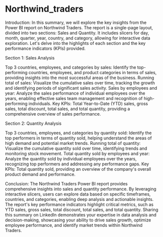 # Northwind_traders
Introduction:
In this summary, we will explore the key insights from the Power BI report on Northwind Traders. The report is a single-page layout, divided into two sections: Sales and Quantity. It includes slicers for day, month, quarter, year, country, and category, allowing for interactive data exploration. Let's delve into the highlights of each section and the key performance indicators (KPIs) provided.

Section 1: Sales Analysis

Top 3 countries, employees, and categories by sales: Identify the top-performing countries, employees, and product categories in terms of sales, providing insights into the most successful areas of the business.
Running total of sales: Visualize the cumulative sales over time, tracking the growth and identifying periods of significant sales activity.
Sales by employees and year: Analyze the sales performance of individual employees over the years, enabling effective sales team management and recognition of high-performing individuals.
Key KPIs: Total Year-to-Date (YTD) sales, gross sales, total discount, total sales, and total quantity, providing a comprehensive overview of sales performance.

Section 2: Quantity Analysis

Top 3 countries, employees, and categories by quantity sold: Identify the top performers in terms of quantity sold, helping understand the areas of high demand and potential market trends.
Running total of quantity: Visualize the cumulative quantity sold over time, identifying trends and monitoring stock movement.
Total quantity sold by employees and year: Analyze the quantity sold by individual employees over the years, recognizing top performers and addressing any performance gaps.
Key KPIs: Total quantity sold, providing an overview of the company's overall product demand and performance.

Conclusion:
The Northwind Traders Power BI report provides comprehensive insights into sales and quantity performance. By leveraging interactive slicers, users can explore data based on specific timeframes, countries, and categories, enabling deep analysis and actionable insights. The report's key performance indicators highlight critical metrics, such as YTD sales, gross sales, total discount, total sales, and total quantity. Sharing this summary on LinkedIn demonstrates your expertise in data analysis and decision-making, showcasing your ability to drive sales growth, optimize employee performance, and identify market trends within Northwind Traders.
